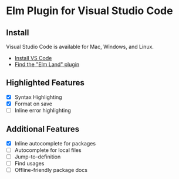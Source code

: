 # Elm Plugin for Visual Studio Code

## Install

Visual Studio Code is available for Mac, Windows, and Linux.

- [Install VS Code](https://code.visualstudio.com/)
- [Find the "Elm Land" plugin](https://code.visualstudio.com/docs/editor/extension-marketplace#_install-an-extension)

## Highlighted Features

- [x] Syntax Highlighting
- [x] Format on save
- [ ] Inline error highlighting

## Additional Features

- [x] Inline autocomplete for packages
- [ ] Autocomplete for local files
- [ ] Jump-to-definition
- [ ] Find usages
- [ ] Offline-friendly package docs